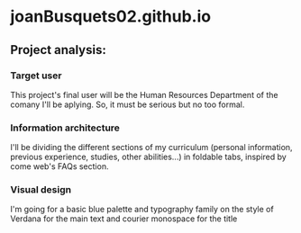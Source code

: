 # joanBusquets02.github.io

## Project analysis:

### Target user

This project's final user will be the Human Resources Department of the comany I'll be aplying. So, it must be serious but no too formal.

### Information architecture

I'll be dividing the different sections of my curriculum (personal information, previous experience, studies, other abilities...) in foldable tabs, inspired by come web's FAQs section.

### Visual design

I'm going for a basic blue palette and typography family on the style of Verdana for the main text and courier monospace for the title
